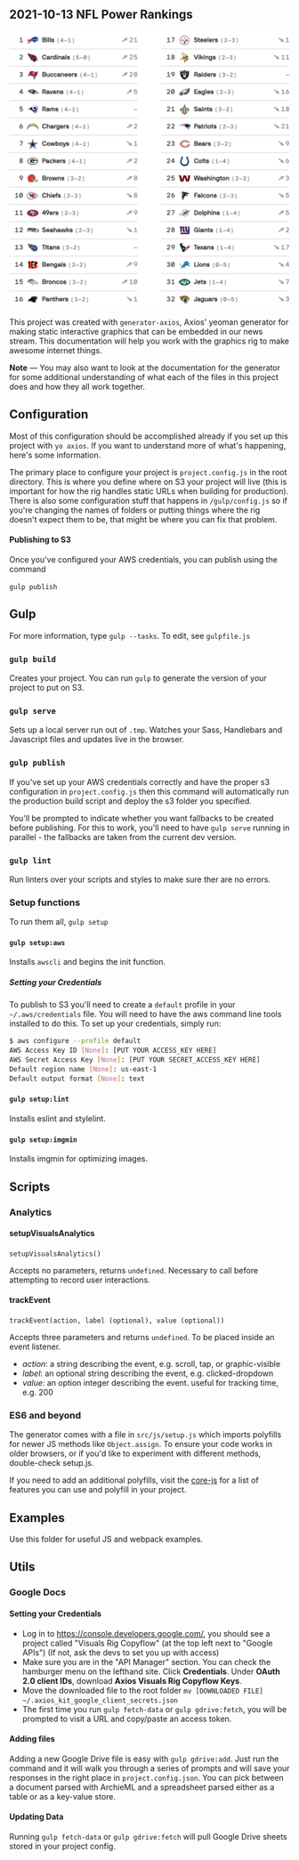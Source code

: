 ## 2021-10-13 NFL Power Rankings

![alt](/src/fallbacks/2021-10-13-nfl-power-rankings-fallback.png)

This project was created with `generator-axios`, Axios' yeoman generator for making static interactive graphics that can be embedded in our news stream. This documentation will help you work with the graphics rig to make awesome internet things.

**Note** — You may also want to look at the documentation for the generator for some additional understanding of what each of the files in this project does and how they all work together.

## Configuration

Most of this configuration should be accomplished already if you set up this project with `yo axios`. If you want to understand more of what's happening, here's some information.

The primary place to configure your project is `project.config.js` in the root directory. This is where you define where on S3 your project will live (this is important for how the rig handles static URLs when building for production). There is also some configuration stuff that happens in `/gulp/config.js` so if you're changing the names of folders or putting things where the rig doesn't expect them to be, that might be where you can fix that problem.

#### Publishing to S3

Once you've configured your AWS credentials, you can publish using the command

`gulp publish`

## Gulp

For more information, type `gulp --tasks`. To edit, see `gulpfile.js`

### `gulp build`

Creates your project. You can run `gulp` to generate the version of your project to put on S3.

### `gulp serve`

Sets up a local server run out of `.tmp`. Watches your Sass, Handlebars and Javascript files and updates live in the browser.

### `gulp publish`

If you've set up your AWS credentials correctly and have the proper s3 configuration in `project.config.js` then this command will automatically run the production build script and deploy the s3 folder you specified.

You'll be prompted to indicate whether you want fallbacks to be created before publishing. For this to work, you'll need to have `gulp serve` running in parallel - the fallbacks are taken from the current dev version.

### `gulp lint`

Run linters over your scripts and styles to make sure ther are no errors.

### Setup functions

To run them all, `gulp setup`

#### `gulp setup:aws`

Installs `awscli` and begins the init function.

##### Setting your Credentials

To publish to S3 you'll need to create a `default` profile in your `~/.aws/credentials` file. You will need to have the aws command line tools installed to do this. To set up your credentials, simply run:

```bash
$ aws configure --profile default
AWS Access Key ID [None]: [PUT YOUR ACCESS_KEY HERE]
AWS Secret Access Key [None]: [PUT YOUR SECRET_ACCESS_KEY HERE]
Default region name [None]: us-east-1
Default output format [None]: text
```

#### `gulp setup:lint`

Installs eslint and stylelint.

#### `gulp setup:imgmin`

Installs imgmin for optimizing images.

## Scripts

### Analytics

#### setupVisualsAnalytics

`setupVisualsAnalytics()`

Accepts no parameters, returns `undefined`. Necessary to call before attempting to record user interactions.

#### trackEvent

`trackEvent(action, label (optional), value (optional))`

Accepts three parameters and returns `undefined`. To be placed inside an event listener.

- _action_: a string describing the event, e.g. scroll, tap, or graphic-visible
- _label_: an optional string describing the event, e.g. clicked-dropdown
- _value_: an option integer describing the event. useful for tracking time, e.g. 200

### ES6 and beyond

The generator comes with a file in `src/js/setup.js` which imports polyfills for newer JS methods like `Object.assign`. To ensure your code works in older browsers, or if you'd like to experiment with different methods, double-check setup.js.

If you need to add an additional polyfills, visit the [core-js](https://github.com/zloirock/core-js) for a list of features you can use and polyfill in your project.

## Examples

Use this folder for useful JS and webpack examples.

## Utils

### Google Docs

#### Setting your Credentials

- Log in to <https://console.developers.google.com/>, you should see a project called "Visuals Rig Copyflow" (at the top left next to "Google APIs") (If not, ask the devs to set you up with access)
- Make sure you are in the "API Manager" section. You can check the hamburger menu on the lefthand site. Click **Credentials**. Under **OAuth 2.0 client IDs**, download **Axios Visuals Rig Copyflow Keys**.
- Move the downloaded file to the root folder `mv [DOWNLOADED FILE] ~/.axios_kit_google_client_secrets.json`
- The first time you run `gulp fetch-data` or `gulp gdrive:fetch`, you will be prompted to visit a URL and copy/paste an access token.

#### Adding files

Adding a new Google Drive file is easy with `gulp gdrive:add`. Just run the command and it will walk you through a series of prompts and will save your responses in the right place in `project.config.json`. You can pick between a document parsed with ArchieML and a spreadsheet parsed either as a table or as a key-value store.

#### Updating Data

Running `gulp fetch-data` or `gulp gdrive:fetch` will pull Google Drive sheets stored in your project config.
